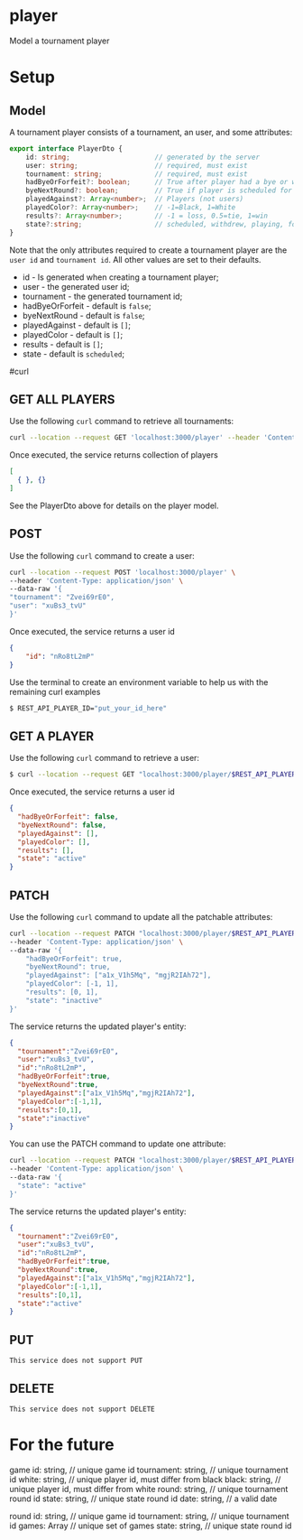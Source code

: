 # player
Model a tournament player

# Setup
## Model
A tournament player consists of a tournament, an user, and some attributes:
````typescript
export interface PlayerDto {
	id: string;						// generated by the server
	user: string;					// required, must exist
	tournament: string;				// required, must exist
	hadByeOrForfeit?: boolean;		// True after player had a bye or was awarded a forfeit
	byeNextRound?: boolean;			// True if player is scheduled for next round bye
	playedAgainst?: Array<number>; 	// Players (not users)
	playedColor?: Array<number>; 	// -1=Black, 1=White
	results?: Array<number>; 		// -1 = loss, 0.5=tie, 1=win
	state?:string; 		            // scheduled, withdrew, playing, forfeit, done
}
````

Note that the only attributes required to create a tournament player are the `user id` and `tournament id`. All other values are set to their defaults.
* id - Is generated when creating a tournament player;
* user - the generated user id;
* tournament - the generated tournament id;
* hadByeOrForfeit - default is `false`;
* byeNextRound - default is `false`;
* playedAgainst - default is `[]`;
* playedColor - default is `[]`;
* results - default is `[]`;
* state - default is `scheduled`;

#curl
## GET ALL PLAYERS
Use the following `curl` command to retrieve all tournaments:
````bash
curl --location --request GET 'localhost:3000/player' --header 'Content-Type: application/json'
````

Once executed, the service returns collection of players
````json
[
  { }, {}
]
````

See the PlayerDto above for details on the player model.

## POST
Use the following `curl` command to create a user:
````bash
curl --location --request POST 'localhost:3000/player' \
--header 'Content-Type: application/json' \
--data-raw '{
"tournament": "Zvei69rE0",
"user": "xuBs3_tvU"
}'
````

Once executed, the service returns a user id
````json
{
    "id": "nRo8tL2mP"
}
````

Use the terminal to create an environment variable to help us with the remaining curl examples

````bash
$ REST_API_PLAYER_ID="put_your_id_here"
````
## GET A PLAYER
Use the following `curl` command to retrieve a user:
````bash
$ curl --location --request GET "localhost:3000/player/$REST_API_PLAYER_ID" --header 'Content-Type: application/json'
````
Once executed, the service returns a user id
````json
{
  "hadByeOrForfeit": false,
  "byeNextRound": false,
  "playedAgainst": [],
  "playedColor": [],
  "results": [],
  "state": "active"
}
````
## PATCH
Use the following `curl` command to update all the patchable attributes:
````bash
curl --location --request PATCH "localhost:3000/player/$REST_API_PLAYER_ID" \
--header 'Content-Type: application/json' \
--data-raw '{
    "hadByeOrForfeit": true,
    "byeNextRound": true,
    "playedAgainst": ["a1x_V1h5Mq", "mgjR2IAh72"],
    "playedColor": [-1, 1],
    "results": [0, 1],
    "state": "inactive"
}'
````
The service returns the updated player's entity:
````json
{
  "tournament":"Zvei69rE0",
  "user":"xuBs3_tvU",
  "id":"nRo8tL2mP",
  "hadByeOrForfeit":true,
  "byeNextRound":true,
  "playedAgainst":["a1x_V1h5Mq","mgjR2IAh72"],
  "playedColor":[-1,1],
  "results":[0,1],
  "state":"inactive"
}
````
You can use the PATCH command to update one attribute:
````bash
curl --location --request PATCH "localhost:3000/player/$REST_API_PLAYER_ID" \
--header 'Content-Type: application/json' \
--data-raw '{
  "state": "active"
}'
````
The service returns the updated player's entity:
````json
{
  "tournament":"Zvei69rE0",
  "user":"xuBs3_tvU",
  "id":"nRo8tL2mP",
  "hadByeOrForfeit":true,
  "byeNextRound":true,
  "playedAgainst":["a1x_V1h5Mq","mgjR2IAh72"],
  "playedColor":[-1,1],
  "results":[0,1],
  "state":"active"
}
````
## PUT
`This service does not support PUT`

## DELETE
`This service does not support DELETE`

# For the future
game
id: string, // unique game id
tournament: string, // unique tournament id
white: string, // unique player id, must differ from black
black: string, // unique player id, must differ from white
round: string, // unique tournament round id
state: string, // unique state round id
date: string,  // a valid date

round
id: string, // unique game id
tournament: string, // unique tournament id
games: Array<string> // unique set of games
state: string, // unique state round id
